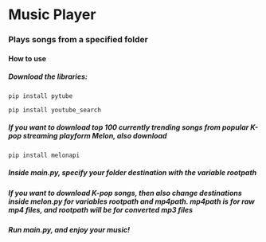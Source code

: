 # Music Player

### Plays songs from a specified folder

#### How to use
##### Download the libraries:
```
pip install pytube

pip install youtube_search

``` 

##### If you want to download top 100 currently trending songs from popular K-pop streaming playform *Melon*, also download 
``` 
pip install melonapi 

``` 
##### Inside main.py, specify your folder destination with the variable *rootpath* 

##### If you want to download K-pop songs, then also change destinations inside melon.py for variables *rootpath* and *mp4path*. *mp4path* is for raw mp4 files, and *rootpath* will be for converted mp3 files

##### Run main.py, and enjoy your music!